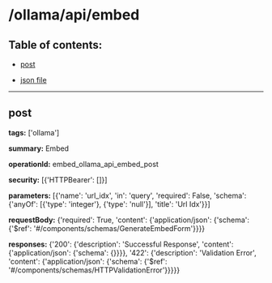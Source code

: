 # /ollama/api/embed

## Table of contents:
- [post](#post)

- [json file](./_ollama_api_embed.json)

---
<a name="post"></a>
## post

**tags:** ['ollama']

**summary:** Embed

**operationId:** embed_ollama_api_embed_post

**security:** [{'HTTPBearer': []}]

**parameters:** [{'name': 'url_idx', 'in': 'query', 'required': False, 'schema': {'anyOf': [{'type': 'integer'}, {'type': 'null'}], 'title': 'Url Idx'}}]

**requestBody:** {'required': True, 'content': {'application/json': {'schema': {'$ref': '#/components/schemas/GenerateEmbedForm'}}}}

**responses:** {'200': {'description': 'Successful Response', 'content': {'application/json': {'schema': {}}}}, '422': {'description': 'Validation Error', 'content': {'application/json': {'schema': {'$ref': '#/components/schemas/HTTPValidationError'}}}}}

